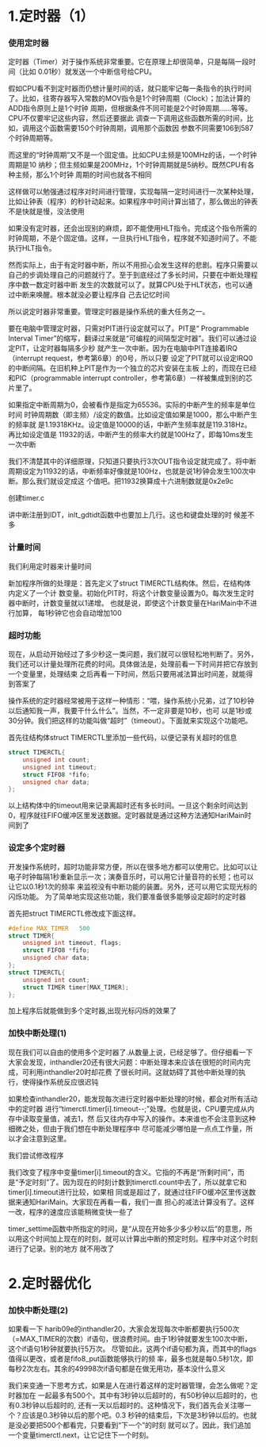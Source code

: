 # 1.定时器（1）

### 使用定时器

定时器（Timer）对于操作系统非常重要。它在原理上却很简单，只是每隔一段时间（比如
0.01秒）就发送一个中断信号给CPU。

假如CPU看不到定时器而仍想计量时间的话，就只能牢记每一条指令的执行时间了。比如，往寄存器写入常数的MOV指令是1个时钟周期（Clock）；加法计算的ADD指令原则上是1个时钟 周期，但根据条件不同可能是2个时钟周期……等等。CPU不仅要牢记这些内容，然后还要据此 调查一下调用这些函数所需的时间，比如，调用这个函数需要150个时钟周期，调用那个函数因 参数不同需要106到587个时钟周期等。 

而这里的“时钟周期”又不是一个固定值。比如CPU主频是100MHz的话，一个时钟周期是10 纳秒；但主频如果是200MHz，1个时钟周期就是5纳秒。既然CPU有各种主频，那么1个时钟 周期的时间也就各不相同

这样做可以勉强通过程序对时间进行管理，实现每隔一定时间进行一次某种处理，比如让钟表（程序）的秒针动起来。如果程序中时间计算出错了，那么做出的钟表不是快就是慢，没法使用

如果没有定时器，还会出现别的麻烦，即不能使用HLT指令。完成这个指令所需的时钟周期，不是个固定值。这样，一旦执行HLT指令，程序就不知道时间了。不能执行HLT指令。

然而实际上，由于有定时器中断，所以不用担心会发生这样的悲剧。程序只需要以自己的步调处理自己的问题就行了。至于到底经过了多长时间，只要在中断处理程序中数一数定时器中断 发生的次数就可以了。就算CPU处于HLT状态，也可以通过中断来唤醒。根本就没必要让程序自 己去记忆时间

所以说定时器非常重要。管理定时器是操作系统的重大任务之一。

要在电脑中管理定时器，只需对PIT进行设定就可以了。PIT是“ Programmable Interval Timer”的缩写，翻译过来就是“可编程的间隔型定时器”。我们可以通过设定PIT，让定时器每隔多少秒 就产生一次中断。因为在电脑中PIT连接着IRQ（interrupt request，参考第6章）的0号，所以只要 设定了PIT就可以设定IRQ0的中断间隔。在旧机种上PIT是作为一个独立的芯片安装在主板 上的，而现在已经和PIC（programmable interrupt controller，参考第6章）一样被集成到别的芯片里了。

如果指定中断周期为0，会被看作是指定为65536。实际的中断产生的频率是单位时间 时钟周期数（即主频）/设定的数值。比如设定值如果是1000，那么中断产生的频率就 是1.19318KHz。设定值是10000的话，中断产生频率就是119.318Hz。再比如设定值是 11932的话，中断产生的频率大约就是100Hz了，即每10ms发生一次中断

我们不清楚其中的详细原理，只知道只要执行3次OUT指令设定就完成了。将中断周期设定为11932的话，中断频率好像就是100Hz，也就是说1秒钟会发生100次中断。那么我们就设定成这 个值吧。把11932换算成十六进制数就是0x2e9c

创建timer.c

讲中断注册到IDT，inlt_gdtidt函数中也要加上几行。这也和键盘处理的时 候差不多

### 计量时间

我们利用定时器来计量时间

新加程序所做的处理是：首先定义了struct TIMERCTL结构体。然后，在结构体内定义了一个计
数变量。初始化PIT时，将这个计数变量设置为0。每次发生定时器中断时，计数变量就以1递增。 也就是说，即使这个计数变量在HariMain中不进行加算， 每1秒钟它也会自动增加100

### 超时功能

现在，从启动开始经过了多少秒这一类问题，我们就可以很轻松地判断了。另外，我们还可以计量处理所花费的时间。具体做法是，处理前看一下时间并把它存放到一个变量里，处理结束 之后再看一下时间，然后只要用减法算出时间差，就能得到答案了

操作系统的定时器经常被用于这样一种情形：“喂，操作系统小兄弟，过了10秒钟以后通知我一声，我要干什么什么”。当然，不一定非要是10秒，也可 以是1秒或30分钟。我们把这样的功能叫做“超时”（timeout）。下面就来实现这个功能吧。

首先往结构体struct TIMERCTL里添加一些代码，以便记录有关超时的信息

``` c
struct TIMERCTL{
	unsigned int count;
	unsigned int timeout;
	struct FIFO8 *fifo;
	unsigned char data;
};
```



以上结构体中的timeout用来记录离超时还有多长时间。一旦这个剩余时间达到0，程序就往FIFO缓冲区里发送数据。定时器就是通过这种方法通知HariMain时间到了

### 设定多个定时器

开发操作系统时，超时功能非常方便，所以在很多地方都可以使用它。比如可以让电子时钟每隔1秒重新显示一次；演奏音乐时，可以用它计量音符的长短；也可以让它以0.1秒1次的频率 来监视没有中断功能的装置。另外，还可以用它实现光标的闪烁功能。 为了简单地实现这些功能，我们要准备很多能够设定超时的定时器

首先把struct TIMERCTL修改成下面这样。

```c 
#define MAX_TIMER	500
struct TIMER{
	unsigned int timeout, flags;
	struct FIFO8 *fifo;
	unsigned char data;
};
struct TIMERCTL{
	unsigned int count;
	struct TIMER timer[MAX_TIMER];	
};
```

加上程序后就能做到多个定时器,出现光标闪烁的效果了

### 加快中断处理(1)

​	现在我们可以自由的使用多个定时器了.从数量上说，已经足够了。但仔细看一下大家会发现，inthandler20还有很大问题：中断处理本来应该在很短的时间内完成，可利用inthandler20时却花费 了很长时间。这就妨碍了其他中断处理的执行，使得操作系统反应很迟钝

​	如果检查inthandler20，能发现每次进行定时器中断处理的时候，都会对所有活动中的定时器
进行“timerctl.timer[i].timeout--;”处理。也就是说，CPU要完成从内存中读取变量值，减去1，然 后又往内存中写入的操作。本来谁也不会注意到这种细微之处，但由于我们想在中断处理程序中 尽可能减少哪怕是一点点工作量，所以才会注意到这里。

我们尝试修改程序

我们改变了程序中变量timer[i].timeout的含义。它指的不再是“所剩时间”，而是“予定时刻”了。因为现在的时刻计数到timerctl.count中去了，所以就拿它和timer[i].timeout进行比较，如果相 同或是超过了，就通过往FIFO缓冲区里传送数据来通知HariMain。大家现在再看一看，我们一直 担心的减法计算没有了。这样一改，程序的速度应该能稍微变快一些了

timer_settime函数中所指定的时间，是“从现在开始多少多少秒以后”的意思，所以用这个时间加上现在的时刻，就可以计算出中断的预定时刻。程序中对这个时刻进行了记录。别的地方 就不用改了

# 2.定时器优化

### 加快中断处理(2)

如果看一下 harib09e的inthandler20，大家会发现每次中断都要执行500次（=MAX_TIMER的次数）if语句，很浪费时间。由于1秒钟就要发生100次中断，这个if语句1秒钟就要执行5万次。 尽管如此，这两个if语句都为真，而其中的flags值得以更改，或者是fifo8_put函数能够执行的频 率，最多也就是每0.5秒1次，即每秒2次左右。其余的49998次if语句都是在做无用功，基本没什么意义

我们来变通一下思考方式，如果是人在进行着这样的定时器管理，会怎么做呢？定时器加在 一起最多有500个。其中有3秒钟以后超时的，有50秒钟以后超时的，也有0.3秒钟以后超时的, 还有一天以后超时的。这种情况下，我们首先会关注哪一个？应该是0.3秒钟以后的那个吧。0.3 秒钟的结束后，下次是3秒钟以后的。也就是没必要把500个都看完，只要看到“下一个”的时刻 就可以了。因此，我们追加一个变量timerctl.next，让它记住下一个时刻。

